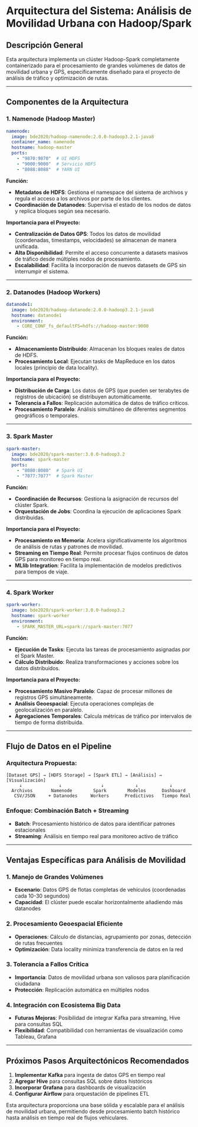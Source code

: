 # **Arquitectura del Sistema: Análisis de Movilidad Urbana con Hadoop/Spark**

## **Descripción General**
Esta arquitectura implementa un clúster Hadoop-Spark completamente containerizado para el procesamiento de grandes volúmenes de datos de movilidad urbana y GPS, específicamente diseñado para el proyecto de análisis de tráfico y optimización de rutas.

---

## **Componentes de la Arquitectura**

### **1. Namenode (Hadoop Master)**
```yaml
namenode:
  image: bde2020/hadoop-namenode:2.0.0-hadoop3.2.1-java8
  container_name: namenode
  hostname: hadoop-master
  ports:
    - "9870:9870"  # UI HDFS
    - "9000:9000"  # Servicio HDFS
    - "8088:8088"  # YARN UI
```

**Función:** 
- **Metadatos de HDFS**: Gestiona el namespace del sistema de archivos y regula el acceso a los archivos por parte de los clientes.
- **Coordinación de Datanodes**: Supervisa el estado de los nodos de datos y replica bloques según sea necesario.

**Importancia para el Proyecto:**
- **Centralización de Datos GPS**: Todos los datos de movilidad (coordenadas, timestamps, velocidades) se almacenan de manera unificada.
- **Alta Disponibilidad**: Permite el acceso concurrente a datasets masivos de tráfico desde múltiples nodos de procesamiento.
- **Escalabilidad**: Facilita la incorporación de nuevos datasets de GPS sin interrumpir el sistema.

---

### **2. Datanodes (Hadoop Workers)**
```yaml
datanode1:
  image: bde2020/hadoop-datanode:2.0.0-hadoop3.2.1-java8
  hostname: datanode1
  environment:
    - CORE_CONF_fs_defaultFS=hdfs://hadoop-master:9000
```

**Función:**
- **Almacenamiento Distribuido**: Almacenan los bloques reales de datos de HDFS.
- **Procesamiento Local**: Ejecutan tasks de MapReduce en los datos locales (principio de data locality).

**Importancia para el Proyecto:**
- **Distribución de Carga**: Los datos de GPS (que pueden ser terabytes de registros de ubicación) se distribuyen automáticamente.
- **Tolerancia a Fallos**: Replicación automática de datos de tráfico críticos.
- **Procesamiento Paralelo**: Análisis simultáneo de diferentes segmentos geográficos o temporales.

---

### **3. Spark Master**
```yaml
spark-master:
  image: bde2020/spark-master:3.0.0-hadoop3.2
  hostname: spark-master
  ports:
    - "8080:8080"  # Spark UI
    - "7077:7077"  # Spark Master
```

**Función:**
- **Coordinación de Recursos**: Gestiona la asignación de recursos del clúster Spark.
- **Orquestación de Jobs**: Coordina la ejecución de aplicaciones Spark distribuidas.

**Importancia para el Proyecto:**
- **Procesamiento en Memoria**: Acelera significativamente los algoritmos de análisis de rutas y patrones de movilidad.
- **Streaming en Tiempo Real**: Permite procesar flujos continuos de datos GPS para monitoreo en tiempo real.
- **MLlib Integration**: Facilita la implementación de modelos predictivos para tiempos de viaje.

---

### **4. Spark Worker**
```yaml
spark-worker:
  image: bde2020/spark-worker:3.0.0-hadoop3.2
  hostname: spark-worker
  environment:
    - SPARK_MASTER_URL=spark://spark-master:7077
```

**Función:**
- **Ejecución de Tasks**: Ejecuta las tareas de procesamiento asignadas por el Spark Master.
- **Cálculo Distribuido**: Realiza transformaciones y acciones sobre los datos distribuidos.

**Importancia para el Proyecto:**
- **Procesamiento Masivo Paralelo**: Capaz de procesar millones de registros GPS simultáneamente.
- **Análisis Geoespacial**: Ejecuta operaciones complejas de geolocalización en paralelo.
- **Agregaciones Temporales**: Calcula métricas de tráfico por intervalos de tiempo de forma distribuida.

---

## **Flujo de Datos en el Pipeline**

### **Arquitectura Propuesta:**
```
[Dataset GPS] → [HDFS Storage] → [Spark ETL] → [Análisis] → [Visualización]
     ↓              ↓               ↓            ↓            ↓
  Archivos       Namenode        Spark        Modelos      Dashboard
   CSV/JSON     + Datanodes     Workers      Predictivos   Tiempo Real
```

### **Enfoque: Combinación Batch + Streaming**
- **Batch**: Procesamiento histórico de datos para identificar patrones estacionales
- **Streaming**: Análisis en tiempo real para monitoreo activo de tráfico

---

## **Ventajas Específicas para Análisis de Movilidad**

### **1. Manejo de Grandes Volúmenes**
- **Escenario**: Datos GPS de flotas completas de vehículos (coordenadas cada 10-30 segundos)
- **Capacidad**: El clúster puede escalar horizontalmente añadiendo más datanodes

### **2. Procesamiento Geoespacial Eficiente**
- **Operaciones**: Cálculo de distancias, agrupamiento por zonas, detección de rutas frecuentes
- **Optimización**: Data locality minimiza transferencia de datos en la red

### **3. Tolerancia a Fallos Crítica**
- **Importancia**: Datos de movilidad urbana son valiosos para planificación ciudadana
- **Protección**: Replicación automática en múltiples nodos

### **4. Integración con Ecosistema Big Data**
- **Futuras Mejoras**: Posibilidad de integrar Kafka para streaming, Hive para consultas SQL
- **Flexibilidad**: Compatibilidad con herramientas de visualización como Tableau, Grafana

---

## **Próximos Pasos Arquitectónicos Recomendados**

1. **Implementar Kafka** para ingesta de datos GPS en tiempo real
2. **Agregar Hive** para consultas SQL sobre datos históricos
3. **Incorporar Grafana** para dashboards de visualización
4. **Configurar Airflow** para orquestación de pipelines ETL

Esta arquitectura proporciona una base sólida y escalable para el análisis de movilidad urbana, permitiendo desde procesamiento batch histórico hasta análisis en tiempo real de flujos vehiculares.
